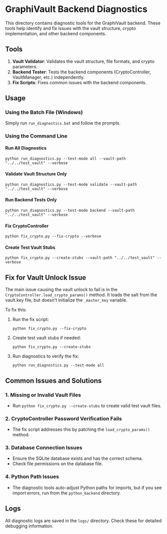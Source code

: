 # GraphiVault Backend Diagnostics

This directory contains diagnostic tools for the GraphiVault backend. These tools help identify and fix issues with the vault structure, crypto implementation, and other backend components.

## Tools

1. **Vault Validator**: Validates the vault structure, file formats, and crypto parameters.
2. **Backend Tester**: Tests the backend components (CryptoController, VaultManager, etc.) independently.
3. **Fix Scripts**: Fixes common issues with the backend components.

## Usage

### Using the Batch File (Windows)

Simply run `run_diagnostics.bat` and follow the prompts.

### Using the Command Line

#### Run All Diagnostics
```
python run_diagnostics.py --test-mode all --vault-path "../../test_vault" --verbose
```

#### Validate Vault Structure Only
```
python run_diagnostics.py --test-mode validate --vault-path "../../test_vault" --verbose
```

#### Run Backend Tests Only
```
python run_diagnostics.py --test-mode backend --vault-path "../../test_vault" --verbose
```

#### Fix CryptoController
```
python fix_crypto.py --fix-crypto --verbose
```

#### Create Test Vault Stubs
```
python fix_crypto.py --create-stubs --vault-path "../../test_vault" --verbose
```

## Fix for Vault Unlock Issue

The main issue causing the vault unlock to fail is in the `CryptoController.load_crypto_params()` method. 
It loads the salt from the vault.key file, but doesn't initialize the `_master_key` variable.

To fix this:

1. Run the fix script:
   ```
   python fix_crypto.py --fix-crypto
   ```

2. Create test vault stubs if needed:
   ```
   python fix_crypto.py --create-stubs
   ```

3. Run diagnostics to verify the fix:
   ```
   python run_diagnostics.py --test-mode all
   ```

## Common Issues and Solutions

### 1. Missing or Invalid Vault Files
- Run `python fix_crypto.py --create-stubs` to create valid test vault files.

### 2. CryptoController Password Verification Fails
- The fix script addresses this by patching the `load_crypto_params()` method.

### 3. Database Connection Issues
- Ensure the SQLite database exists and has the correct schema.
- Check file permissions on the database file.

### 4. Python Path Issues
- The diagnostic tools auto-adjust Python paths for imports, but if you see import errors, run from the `python_backend` directory.

## Logs

All diagnostic logs are saved in the `logs/` directory. Check these for detailed debugging information.
